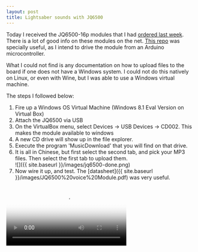 ```yaml
---
layout: post
title: Lightsaber sounds with JQ6500
---
```


Today I received the JQ6500-16p modules that I had [ordered last week](http://www.ebay.com/itm/161790695060).  
There is a lot of good info on these modules on the net.  [This
repo](https://github.com/sleemanj/JQ6500_Serial) was specially useful, as I
intend to drive the module from an Arduino microcontroller.  

What I could not find is any documentation on how to upload files to the board
if one does not have a Windows system.  I could not do this natively on Linux,
or even with Wine, but I was able to use a Windows virtual machine.

The steps I followed below:

1. Fire up a Windows OS Virtual Machine (Windows 8.1 Eval Version on Virtual Box)
2. Attach the JQ6500 via USB
3. On the VirtualBox menu, select Devices -> USB Devices -> CD002.  This makes the module available to windows
4. A new CD drive will show up in the file explorer.
5. Execute the program 'MusicDownload' that you will find on that drive.
6. It is all in Chinese, but first select the second tab, and pick your MP3 files.  Then select the first tab to upload them.  
  ![]({{ site.baseurl }}/images/jq6500-done.png)
7. Now wire it up, and test.  The [datasheet]({{ site.baseurl }}/images/JQ6500%20voice%20Module.pdf) was very useful.

<script src="http://vjs.zencdn.net/4.0/video.js"></script>

<video id="jq6500" class="video-js vjs-default-skin" controls
preload="auto" width="320" poster="{{ site.baseurl }}/images/jq6500.jpg"
data-setup="{}">
<source src="{{ site.baseurl }}/images/jq6500.mp4" type='video/mp4'>
</video>
